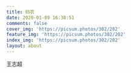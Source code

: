 ```yaml
---
title: 码农
date: 2020-01-09 16:38:51
comments: false
cover_img: 'https://picsum.photos/302/202'
feature_img: 'https://picsum.photos/302/202'
index_img: 'https://picsum.photos/302/202'
layout: about
---
```

<p class="note note-warning">王志超</p>